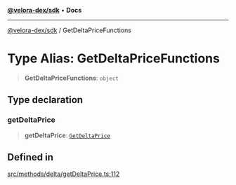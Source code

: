 [**@velora-dex/sdk**](../README.md) • **Docs**

***

[@velora-dex/sdk](../globals.md) / GetDeltaPriceFunctions

# Type Alias: GetDeltaPriceFunctions

> **GetDeltaPriceFunctions**: `object`

## Type declaration

### getDeltaPrice

> **getDeltaPrice**: [`GetDeltaPrice`](../-internal-/interfaces/GetDeltaPrice.md)

## Defined in

[src/methods/delta/getDeltaPrice.ts:112](https://github.com/paraswap/paraswap-sdk/blob/master/src/methods/delta/getDeltaPrice.ts#L112)
